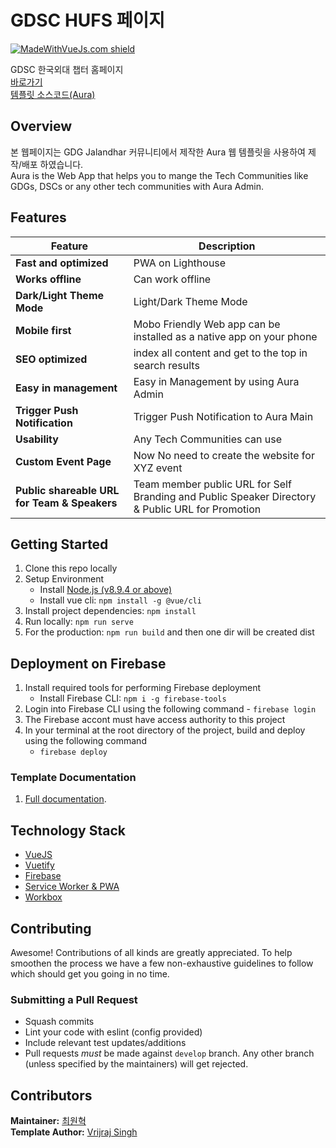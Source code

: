 # GDSC HUFS 페이지

[![MadeWithVueJs.com shield](https://madewithvuejs.com/storage/repo-shields/1444-shield.svg)](https://madewithvuejs.com/p/aura/shield-link)


GDSC 한국외대 챕터 홈페이지 <br>
[바로가기](https://gdsc-hufs.web.app/) <br>
[템플릿 소스코드(Aura)](https://github.com/gdg-x/aura) <br>

## Overview

본 웹페이지는 GDG Jalandhar 커뮤니티에서 제작한 Aura 웹 템플릿을 사용하여 제작/배포 하였습니다. <br>
Aura is the Web App that helps you to mange the Tech Communities like GDGs, DSCs or any other tech communities with Aura Admin.

## Features
| Feature | Description |
|---|---|
| **Fast and optimized** | PWA on Lighthouse |
| **Works offline** | Can work offline |
| **Dark/Light Theme Mode** | Light/Dark Theme Mode |
| **Mobile first** | Mobo Friendly Web app can be installed as a native app on your phone |
| **SEO optimized** | index all content and get to the top in search results |
| **Easy in management** | Easy in Management by using Aura Admin |
| **Trigger Push Notification** | Trigger Push Notification to Aura Main |
| **Usability** | Any Tech Communities can use |
| **Custom Event Page** | Now No need to create the website for XYZ event |
| **Public shareable URL for Team & Speakers** | Team member public URL for Self Branding and Public Speaker Directory & Public URL for Promotion |


## Getting Started

1. Clone this repo locally
1. Setup Environment
    - Install [Node.js (v8.9.4 or above)](https://nodejs.org/en/download/)
    - Install vue cli: `npm install -g @vue/cli`
1. Install project dependencies: `npm install` 
1. Run locally: `npm run serve`
1. For the production: `npm run build` and then one dir will be created dist

## Deployment on Firebase

1. Install required tools for performing Firebase deployment
    - Install Firebase CLI: `npm i -g firebase-tools`
1. Login into Firebase CLI using the following command -  `firebase login`
1. The Firebase accont must have access authority to this project 
1. In your terminal at the root directory of the project, build and deploy using the following command     
    - `firebase deploy`

### Template Documentation
1. [Full documentation](https://docs.google.com/document/d/18jKhG10OZx1T87ey8rtLYjyPpjPTCqPfX3JiOs3PUcs/edit?usp=sharing).


## Technology Stack

* [VueJS](https://vuejs.org/)
* [Vuetify](https://vuetifyjs.com/en/)
* [Firebase](https://firebase.google.com/)
* [Service Worker & PWA](https://www.npmjs.com/package/vue-pwa)
* [Workbox](https://developers.google.com/web/tools/workbox)


## Contributing

Awesome! Contributions of all kinds are greatly appreciated. To help smoothen the process we have a few non-exhaustive guidelines to follow which should get you going in no time.

### Submitting a Pull Request

- Squash commits
- Lint your code with eslint (config provided)
- Include relevant test updates/additions
- Pull requests _must_ be made against `develop` branch. Any other branch (unless specified by the maintainers) will get rejected.

## Contributors
<b>Maintainer:</b> [최원혁](https://github.com/devluce) <br>
<b>Template Author:</b> [Vrijraj Singh](https://github.com/vrijraj) <br>
